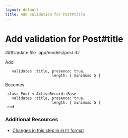 ```yaml
---
layout: default
title: Add validation for Post#title
---
```


<h1 id="main">Add validation for Post#title</h1>
###Update file `app/models/post.rb`

Add
```
   validates :title, presence: true,
                     length: { minimum: 5 }
```


Becomes
```
 class Post < ActiveRecord::Base
   validates :title, presence: true,
                     length: { minimum: 5 }
 end

```



### Additional Resources

* [Changes in this step in `diff` format](https://github.com/software-academy/rails_getting_started_bdd/commit/04c16ce742179e2a64a0af07fcb8ef99892bd882)

